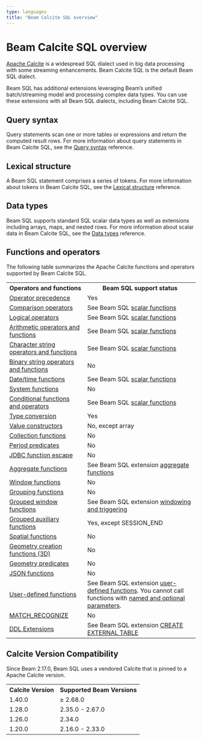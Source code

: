 ```yaml
---
type: languages
title: "Beam Calcite SQL overview"
---
```

<!--
Licensed under the Apache License, Version 2.0 (the "License");
you may not use this file except in compliance with the License.
You may obtain a copy of the License at

http://www.apache.org/licenses/LICENSE-2.0

Unless required by applicable law or agreed to in writing, software
distributed under the License is distributed on an "AS IS" BASIS,
WITHOUT WARRANTIES OR CONDITIONS OF ANY KIND, either express or implied.
See the License for the specific language governing permissions and
limitations under the License.
-->
# Beam Calcite SQL overview

[Apache Calcite](https://calcite.apache.org) is a widespread SQL dialect used in
big data processing with some streaming enhancements. Beam Calcite SQL is the default Beam SQL dialect.

Beam SQL has additional extensions leveraging Beam’s unified batch/streaming model and processing complex data types. You can use these extensions with all Beam SQL dialects, including Beam Calcite SQL.

## Query syntax
Query statements scan one or more tables or expressions and return the computed result rows. For more information about query statements in Beam Calcite SQL, see the [Query syntax](/documentation/dsls/sql/calcite/query-syntax) reference.

## Lexical structure
A Beam SQL statement comprises a series of tokens. For more information about tokens in Beam Calcite SQL, see the [Lexical structure](/documentation/dsls/sql/calcite/lexical) reference.

## Data types
Beam SQL supports standard SQL scalar data types as well as extensions including arrays, maps, and nested rows. For more information about scalar data in Beam Calcite SQL, see the [Data types](/documentation/dsls/sql/calcite/data-types) reference.

## Functions and operators
The following table summarizes the Apache Calcite functions and operators supported by Beam Calcite SQL.

<table class="table-bordered table-striped">
  <tr><th>Operators and functions</th><th>Beam SQL support status</th></tr>
<tr><td><a href="https://calcite.apache.org/docs/reference.html#operator-precedence">Operator precedence</a></td><td>Yes</td></tr>
<tr><td><a href="https://calcite.apache.org/docs/reference.html#comparison-operators">Comparison operators</a></td><td class="style1">See Beam SQL <a href="/documentation/dsls/sql/calcite/scalar-functions/#comparison-functions-and-operators">scalar functions</a></td></tr>
<tr><td><a href="https://calcite.apache.org/docs/reference.html#logical-operators">Logical operators</a></td><td>See Beam SQL <a href="/documentation/dsls/sql/calcite/scalar-functions/#logical-functions-and-operators">scalar functions</a></td></tr>
<tr><td><a href="https://calcite.apache.org/docs/reference.html#arithmetic-operators-and-functions">Arithmetic operators and functions</a></td><td>See Beam SQL <a href="/documentation/dsls/sql/calcite/scalar-functions/#arithmetic-expressions">scalar functions</a></td></tr>
<tr><td><a href="https://calcite.apache.org/docs/reference.html#character-string-operators-and-functions">Character string operators and functions</a></td><td>See Beam SQL <a href="/documentation/dsls/sql/calcite/scalar-functions/#string-functions">scalar functions</a></td></tr>
<tr><td><a href="https://calcite.apache.org/docs/reference.html#binary-string-operators-and-functions">Binary string operators and functions</a></td><td>No</td></tr>
<tr><td><a href="https://calcite.apache.org/docs/reference.html#datetime-functions">Date/time functions</a></td><td>See Beam SQL <a href="/documentation/dsls/sql/calcite/scalar-functions/#date-functions">scalar functions</a></td></tr>
<tr><td><a href="https://calcite.apache.org/docs/reference.html#system-functions">System functions</a></td><td>No</td></tr>
<tr><td><a href="https://calcite.apache.org/docs/reference.html#conditional-functions-and-operators">Conditional functions and operators</a></td><td>See Beam SQL <a href="/documentation/dsls/sql/calcite/scalar-functions/#conditional-functions">scalar functions</a></td></tr>
<tr><td><a href="https://calcite.apache.org/docs/reference.html#type-conversion">Type conversion</a></td><td>Yes</td></tr>
<tr><td><a href="https://calcite.apache.org/docs/reference.html#value-constructors">Value constructors</a></td><td>No, except array</td></tr>
<tr><td><a href="https://calcite.apache.org/docs/reference.html#collection-functions">Collection functions</a></td><td>No</td></tr>
<tr><td><a href="https://calcite.apache.org/docs/reference.html#period-predicates">Period predicates</a></td><td>No</td></tr>
<tr><td><a href="https://calcite.apache.org/docs/reference.html#jdbc-function-escape">JDBC function escape</a></td><td>No</td></tr>
<tr><td><a href="https://calcite.apache.org/docs/reference.html#aggregate-functions">Aggregate functions</a></td>
<td>See Beam SQL extension <a href="/documentation/dsls/sql/calcite/aggregate-functions/">aggregate functions</a></td></tr>
<tr><td><a href="https://calcite.apache.org/docs/reference.html#window-functions">Window functions</a></td><td>No</td></tr>
<tr><td><a href="https://calcite.apache.org/docs/reference.html#grouping-functions">Grouping functions</a></td><td>No</td></tr>
<tr><td><a href="https://calcite.apache.org/docs/reference.html#grouped-window-functions">Grouped window functions</a></td><td>See Beam SQL extension <a href="/documentation/dsls/sql/windowing-and-triggering/">windowing and triggering</a></td></tr>
<tr><td><a href="https://calcite.apache.org/docs/reference.html#grouped-auxiliary-functions">Grouped auxiliary functions</a></td><td>Yes, except SESSION_END</td></tr>
<tr><td><a href="https://calcite.apache.org/docs/reference.html#spatial-functions">Spatial functions</a></td><td>No</td></tr>
<tr><td><a href="https://calcite.apache.org/docs/reference.html#geometry-creation-functions-3d">Geometry creation functions (3D)</a></td><td>No</td></tr>
<tr><td><a href="https://calcite.apache.org/docs/reference.html#geometry-predicates">Geometry predicates</a></td><td>No</td></tr>
<tr><td><a href="https://calcite.apache.org/docs/reference.html#json-functions">JSON functions</a></td><td>No</td></tr>
<tr><td><a href="https://calcite.apache.org/docs/reference.html#user-defined-functions">User-defined functions</a></td>
<td>See Beam SQL extension <a href="/documentation/dsls/sql/user-defined-functions/">user-defined functions</a>. You cannot call functions with <a href="https://calcite.apache.org/docs/reference.html#calling-functions-with-named-and-optional-parameters">named and optional parameters</a>.</td></tr>
<tr><td><a href="https://calcite.apache.org/docs/reference.html#match_recognize">MATCH_RECOGNIZE</a></td><td>No</td></tr>
<tr><td><a href="https://calcite.apache.org/docs/reference.html#ddl-extensions">DDL Extensions</a></td><td>See Beam SQL extension <a href="/documentation/dsls/sql/create-external-table/">CREATE EXTERNAL TABLE</a></td></tr>
</table>

## Calcite Version Compatibility

Since Beam 2.17.0, Beam SQL uses a vendored Calcite that is pinned to a Apache Calcite version.

<table class="table table-bordered">
<tr>
  <th>Calcite Version</th>
  <th>Supported Beam Versions</th>
</tr>
<tr>
  <td>1.40.0</td>
  <td>&ge; 2.68.0</td>
</tr>
<tr>
  <td>1.28.0</td>
  <td>2.35.0 - 2.67.0</td>
</tr>
<tr>
  <td>1.26.0</td>
  <td>2.34.0</td>
</tr>
<tr>
  <td>1.20.0</td>
  <td>2.16.0 - 2.33.0</td>
</tr>
</table>
